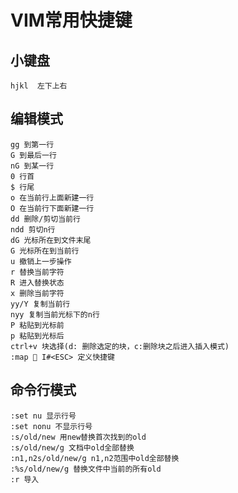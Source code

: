 # VIM常用快捷键
## 小键盘
	hjkl  左下上右
## 编辑模式
	gg 到第一行
	G 到最后一行
	nG 到某一行
	0 行首
	$ 行尾
	o 在当前行上面新建一行 
	O 在当前行下面新建一行
	dd 删除/剪切当前行
	ndd 剪切n行
	dG 光标所在到文件末尾
	G 光标所在到当前行
	u 撤销上一步操作
	r 替换当前字符
	R 进入替换状态
	x 删除当前字符
	yy/Y 复制当前行
	nyy 复制当前光标下的n行
	P 粘贴到光标前
	p 粘贴到光标后
	ctrl+v 块选择(d: 删除选定的块，c:删除块之后进入插入模式)
	:map  I#<ESC> 定义快捷键
## 命令行模式
	:set nu 显示行号
	:set nonu 不显示行号
	:s/old/new 用new替换首次找到的old
	:s/old/new/g 文档中old全部替换
	:n1,n2s/old/new/g n1,n2范围中old全部替换
	:%s/old/new/g 替换文件中当前的所有old
	:r 导入

